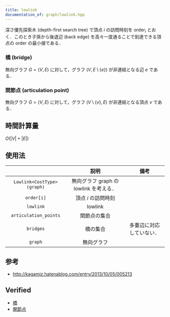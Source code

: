 ```yaml
---
title: lowlink
documentation_of: graph/lowlink.hpp
---
```


深さ優先探索木 (depth-first search tree) で頂点 $i$ の訪問時刻を $\mathrm{order}_i$ とおく．このとき子孫から後退辺 (back edge) を高々一度通ることで到達できる頂点の $\mathrm{order}$ の最小値である．


### 橋 (bridge)

無向グラフ $G = (V, E)$ に対して，グラフ $(V, E \setminus \lbrace e \rbrace)$ が非連結となる辺 $e$ である．


### 関節点 (articulation point)

無向グラフ $G = (V, E)$ に対して，グラフ $(V \setminus \lbrace v \rbrace, E)$ が非連結となる頂点 $v$ である．


## 時間計算量

$O(\lvert V \rvert + \lvert E \rvert)$


## 使用法

||説明|備考|
|:--:|:--:|:--:|
|`Lowlink<CostType>(graph)`|無向グラフ $\mathrm{graph}$ の lowlink を考える．||
|`order[i]`|頂点 $i$ の訪問時刻||
|`lowlink`|lowlink||
|`articulation_points`|関節点の集合||
|`bridges`|橋の集合|多重辺に対応していない．|
|`graph`|無向グラフ||


## 参考

- http://kagamiz.hatenablog.com/entry/2013/10/05/005213


## Verified

- [橋](https://onlinejudge.u-aizu.ac.jp/solutions/problem/GRL_3_B/review/4082818/emthrm/C++14)
- [関節点](https://onlinejudge.u-aizu.ac.jp/solutions/problem/GRL_3_A/review/4082810/emthrm/C++14)

